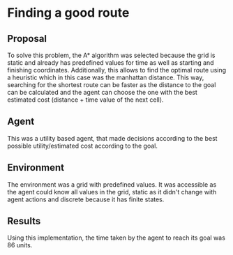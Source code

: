 # Finding a good route

## Proposal
To solve this problem, the A* algorithm was selected because the grid is static and already has predefined values for time as well as starting and finishing coordinates. Additionally, this allows to find the optimal route using a heuristic which in this case was the manhattan distance. This way, searching for the shortest route can be faster as the distance to the goal can be calculated and the agent can choose the one with the best estimated cost (distance + time value of the next cell).

## Agent
This was a utility based agent, that made decisions according to the best possible utility/estimated cost according to the goal. 

## Environment
The environment was a grid with predefined values. It was accessible as the agent could know all values in the grid, static as it didn't change with agent actions and discrete because it has finite states.

## Results
Using this implementation, the time taken by the agent to reach its goal was 86 units.